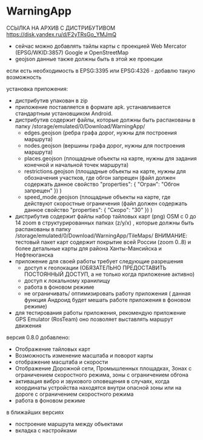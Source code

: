 # WarningApp

ССЫЛКА НА АРХИВ С ДИСТРИБУТИВОМ https://disk.yandex.ru/d/F2yTRsGo_YMJmQ

+ сейчас можно добавлять тайлы карты с проекцией Web Mercator (EPSG/WKID:3857) Google и OpenStreetMap
+ geojson данные также должны быть в этой же проекции

если есть необходимость в EPSG:3395 или EPSG:4326 - добавлю такую возможность


установка приложения:
- дистрибутив упакован в zip
- приложение поставляется в формате apk. устанавливается стандартным установщиком Android.
- дистрибутив содержит файлы, которые должны быть распакованы в папку 
	/storage/emulated/0/Download/WarningApp/
	- edges.geojson (ребра графа дорог, нужны для построения маршрута)
	- nodes.geojson (вершины графа дорог, нужны для построения маршрута)
	- places.geojson (площадные объекты на карте, нужны для задания конечной и начальной точек маршрута)
	- restrictions.geojson (площадные объекты на карте, нужны для обозначения участков, где обгон запрещен (файл должен содержать данное свойство "properties": { "Огран": "Обгон запрещен" }) )
	- speed_mode.geojson (площадные объекты на карте, где действуют скоростные ограничения (файл должен содержать данное свойство "properties": { "Скоро": "30" }) )
- дистрибутив содержит файлы набор тайловых карт (png) OSM с 0 до 14 zoom в структурированных папках (z/y/x) , которые должны быть распакованы в папку 
	/storage/emulated/0/Download/WarningApp/TileMaps/
	ВНИМАНИЕ: тестовый пакет карт содержит покрытие всей России (zoom 0..8) и более детальные карты для района Ханты-Мансийска и Нефтеюганска	
- приложение для своей работы требует следующие разрешения
	- доступ к геолокации (ОБЯЗАТЕЛЬНО ПРЕДОСТАВИТЬ ПОСТОЯННЫЙ ДОСТУП, а не только когда приложение активно)
	- доступ к локальному хранилищу
	- работа в фоновом режиме
	- не ограничивать/ оптимизировать работу приложения ( данная функция Андроид будет мешать работе приложения в фоновом режиме)
- для тестирования работы приложения, рекомендую приложение GPS Emulator (RosTeam) оно позволяет выставлять маршрут движения



версия 0.8.0
добавлено:
- Отображение тайловых карт
- Возможность изменение масштаба и поворот карты
- отображение масштаба и скорости
- Отображение Дорожной сети, Промышленных площадках, Зонах с ограничением скоростного режима, зоны с ограничением обгона
- активация вибро и звукового оповещения в случаях, когда координаты устройства находятся внутри опасной зоны или на дороге с ограничением скоростного режима
- работа в фоновом режиме


в ближайших версиях 
- построение маршрута между объектами
- вкладка с настройками
